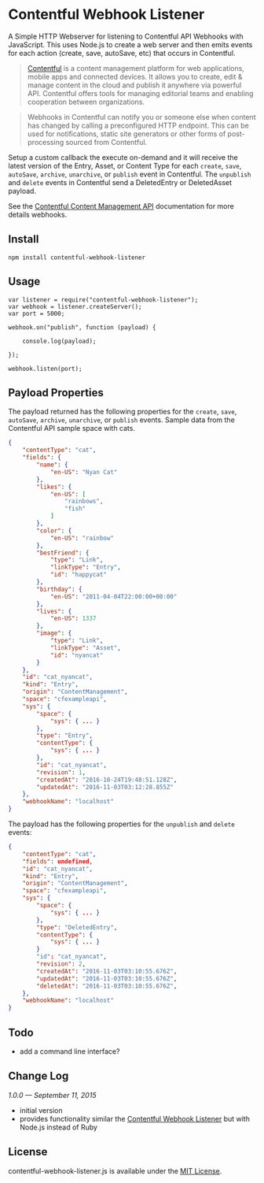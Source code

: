 # Contentful Webhook Listener
A Simple HTTP Webserver for listening to Contentful API Webhooks with JavaScript. This uses Node.js to create a web server and then emits events for each action (create, save, autoSave, etc) that occurs in Contentful.

> [Contentful][4] is a content management platform for web applications, mobile apps and connected devices. It allows you to create, edit & manage content in the cloud and publish it anywhere via powerful API. Contentful offers tools for managing editorial teams and enabling cooperation between organizations.

> Webhooks in Contentful can notify you or someone else when content has changed by calling a preconfigured HTTP endpoint. This can be used for notifications, static site generators or other forms of post-processing sourced from Contentful.

Setup a custom callback the execute on-demand and it will receive the latest version of the Entry, Asset, or Content Type for each `create`, `save`, `autoSave`, `archive`, `unarchive`, or `publish` event in Contentful. The `unpublish` and `delete` events in Contentful send a DeletedEntry or DeletedAsset payload.

See the [Contentful Content Management API][2] documentation for more details webhooks.

## Install

```shell
npm install contentful-webhook-listener
```

## Usage

```node
var listener = require("contentful-webhook-listener");
var webhook = listener.createServer();
var port = 5000;

webhook.on("publish", function (payload) {

	console.log(payload);

});

webhook.listen(port);
```

## Payload Properties

The payload returned has the following properties for the `create`, `save`, `autoSave`, `archive`, `unarchive`, or `publish` events. Sample data from the Contentful API sample space with cats.

```json
{
	"contentType": "cat",
	"fields": {
		"name": {
			"en-US": "Nyan Cat"
		},
		"likes": {
			"en-US": [
				"rainbows",
				"fish"
			]
		},
		"color": {
			"en-US": "rainbow"
		},
		"bestFriend": {
			"type": "Link",
			"linkType": "Entry",
			"id": "happycat"
		},
		"birthday": {
			"en-US": "2011-04-04T22:00:00+00:00"
		},
		"lives": {
			"en-US": 1337
		},
		"image": {
			"type": "Link",
			"linkType": "Asset",
			"id": "nyancat"
		}
	},
	"id": "cat_nyancat",
	"kind": "Entry",
	"origin": "ContentManagement",
	"space": "cfexampleapi",
	"sys": {
		"space": {
			"sys": { ... }
		},
		"type": "Entry",
		"contentType": {
			"sys": { ... }
		},
		"id": "cat_nyancat",
		"revision": 1,
		"createdAt": "2016-10-24T19:48:51.128Z",
		"updatedAt": "2016-11-03T03:12:28.855Z"
	},
	"webhookName": "localhost"
}
```

The payload has the following properties for the `unpublish` and `delete` events:

```json
{
	"contentType": "cat",
	"fields": undefined,
	"id": "cat_nyancat",
	"kind": "Entry",
	"origin": "ContentManagement",
	"space": "cfexampleapi",
	"sys": {
		"space": {
			"sys": { ... }
		},
		"type": "DeletedEntry",
		"contentType": {
			"sys": { ... }
		}
		"id": "cat_nyancat",
		"revision": 2,
		"createdAt": "2016-11-03T03:10:55.676Z",
		"updatedAt": "2016-11-03T03:10:55.676Z",
		"deletedAt": "2016-11-03T03:10:55.676Z",
	},
	"webhookName": "localhost"
}
```

## Todo

* add a command line interface?

## Change Log

_1.0.0 — September 11, 2015_

* initial version
* provides functionality similar the [Contentful Webhook Listener][3] but with Node.js instead of Ruby

## License

contentful-webhook-listener.js is available under the [MIT License][1].




[1]: https://github.com/keithws/contentful-webhook-listener/blob/master/LICENSE
[2]:  https://www.contentful.com/developers/docs/references/content-management-api/#/reference/webhooks/create/update-a-webhook
[3]: https://github.com/contentful/contentful-webhook-listener.rb
[4]: http://www.contentful.com/
